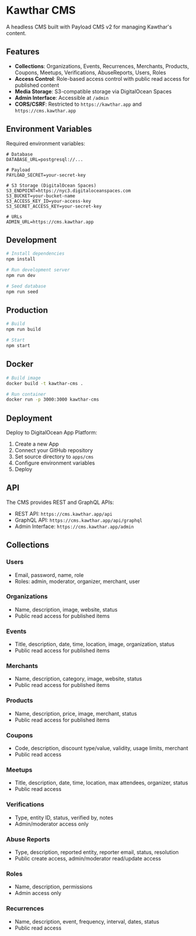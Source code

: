 # Kawthar CMS

A headless CMS built with Payload CMS v2 for managing Kawthar's content.

## Features

- **Collections**: Organizations, Events, Recurrences, Merchants, Products, Coupons, Meetups, Verifications, AbuseReports, Users, Roles
- **Access Control**: Role-based access control with public read access for published content
- **Media Storage**: S3-compatible storage via DigitalOcean Spaces
- **Admin Interface**: Accessible at `/admin`
- **CORS/CSRF**: Restricted to `https://kawthar.app` and `https://cms.kawthar.app`

## Environment Variables

Required environment variables:

```env
# Database
DATABASE_URL=postgresql://...

# Payload
PAYLOAD_SECRET=your-secret-key

# S3 Storage (DigitalOcean Spaces)
S3_ENDPOINT=https://nyc3.digitaloceanspaces.com
S3_BUCKET=your-bucket-name
S3_ACCESS_KEY_ID=your-access-key
S3_SECRET_ACCESS_KEY=your-secret-key

# URLs
ADMIN_URL=https://cms.kawthar.app
```

## Development

```bash
# Install dependencies
npm install

# Run development server
npm run dev

# Seed database
npm run seed
```

## Production

```bash
# Build
npm run build

# Start
npm start
```

## Docker

```bash
# Build image
docker build -t kawthar-cms .

# Run container
docker run -p 3000:3000 kawthar-cms
```

## Deployment

Deploy to DigitalOcean App Platform:

1. Create a new App
2. Connect your GitHub repository
3. Set source directory to `apps/cms`
4. Configure environment variables
5. Deploy

## API

The CMS provides REST and GraphQL APIs:

- REST API: `https://cms.kawthar.app/api`
- GraphQL API: `https://cms.kawthar.app/api/graphql`
- Admin Interface: `https://cms.kawthar.app/admin`

## Collections

### Users
- Email, password, name, role
- Roles: admin, moderator, organizer, merchant, user

### Organizations
- Name, description, image, website, status
- Public read access for published items

### Events
- Title, description, date, time, location, image, organization, status
- Public read access for published items

### Merchants
- Name, description, category, image, website, status
- Public read access for published items

### Products
- Name, description, price, image, merchant, status
- Public read access for published items

### Coupons
- Code, description, discount type/value, validity, usage limits, merchant
- Public read access

### Meetups
- Title, description, date, time, location, max attendees, organizer, status
- Public read access

### Verifications
- Type, entity ID, status, verified by, notes
- Admin/moderator access only

### Abuse Reports
- Type, description, reported entity, reporter email, status, resolution
- Public create access, admin/moderator read/update access

### Roles
- Name, description, permissions
- Admin access only

### Recurrences
- Name, description, event, frequency, interval, dates, status
- Public read access